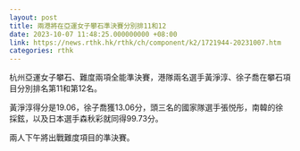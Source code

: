 ```yaml
---
layout: post
title: 兩港將在亞運女子攀石準決賽分別排11和12
date: 2023-10-07 11:48:25.000000000 +08:00
link: https://news.rthk.hk/rthk/ch/component/k2/1721944-20231007.htm
categories: rthk
---
```


杭州亞運女子攀石、難度兩項全能準決賽，港隊兩名選手黃淨淳、徐子喬在攀石項目分別排名第11和第12名。

黃淨淳得分是19.06，徐子喬獲13.06分，頭三名的國家隊選手張悦彤，南韓的徐採鉉，以及日本選手森秋彩就同得99.73分。

兩人下午將出戰難度項目的準決賽。
